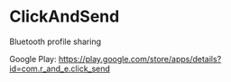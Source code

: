 # ClickAndSend
Bluetooth profile sharing

Google Play:
https://play.google.com/store/apps/details?id=com.r_and_e.click_send
